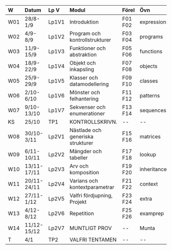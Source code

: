 | W   | Datum       | Lp V  | Modul                             | Förel   | Övn         | Lab          |
|:----|:------------|:------|:----------------------------------|:--------|:------------|:-------------|
| W01 | 28/8-1/9    | Lp1V1 | Introduktion                      | F01 F02 | expressions | kojo         |
| W02 | 4/9-8/9     | Lp1V2 | Program och kontrollstrukturer    | F03 F04 | programs    | --           |
| W03 | 11/9-15/9   | Lp1V3 | Funktioner och abstraktion        | F05 F06 | functions   | irritext     |
| W04 | 18/9-22/9   | Lp1V4 | Objekt och inkapsling             | F07 F08 | objects     | blockmole    |
| W05 | 25/9-29/9   | Lp1V5 | Klasser och datamodellering       | F09 F10 | classes     | blockbattle0 |
| W06 | 2/10-6/10   | Lp1V6 | Mönster och felhantering          | F11 F12 | patterns    | blockbattle1 |
| W07 | 9/10-13/10  | Lp1V7 | Sekvenser och enumerationer       | F13 F14 | sequences   | shuffle      |
| KS  | 25/10       | TP1   | KONTROLLSKRIVN.                   | --      | --          | --           |
| W08 | 30/10-3/11  | Lp2V1 | Nästlade och generiska strukturer | F15 F16 | matrices    | life         |
| W09 | 6/11-10/11  | Lp2V2 | Mängder och tabeller              | F17 F18 | lookup      | words        |
| W10 | 13/11-17/11 | Lp2V3 | Arv och komposition               | F19 F20 | inheritance | snake0       |
| W11 | 20/11-24/11 | Lp2V4 | Varians och kontextparametrar     | F21 F22 | context     | snake1       |
| W12 | 27/11-1/12  | Lp2V5 | Valfri fördjupning, Projekt       | F23 F24 | extra       | Projekt0     |
| W13 | 4/12-8/12   | Lp2V6 | Repetition                        | F25 F26 | examprep    | Projekt1     |
| W14 | 11/12-15/12 | Lp2V7 | MUNTLIGT PROV                     | --      | Munta       | Munta        |
| T   | 4/1         | TP2   | VALFRI TENTAMEN                   | --      | --          | --           |